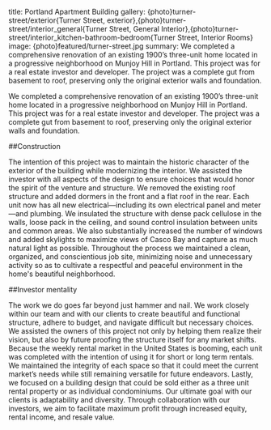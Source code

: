 title: Portland Apartment Building
gallery: {photo}turner-street/exterior{Turner Street, exterior},{photo}turner-street/interior_general{Turner Street, General Interior},{photo}turner-street/interior_kitchen-bathroom-bedroom{Turner Street, Interior Rooms}
image: {photo}featured/turner-street.jpg
summary: We completed a comprehensive renovation of an existing 1900’s three-unit home located in a progressive neighborhood on Munjoy Hill in Portland. This project was for a real estate investor and developer. The project was a complete gut from basement to roof, preserving only the original exterior walls and foundation.

We completed a comprehensive renovation of an existing 1900’s three-unit home located in a progressive neighborhood on Munjoy Hill in Portland. This project was for a real estate investor and developer. The project was a complete gut from basement to roof, preserving only the original exterior walls and foundation.

##Construction

The intention of this project was to maintain the historic character of the exterior of the building while modernizing the interior. We assisted the investor with all aspects of the design to ensure choices that would honor the spirit of the venture and structure. We removed the existing roof structure and added dormers in the front and a flat roof in the rear. Each unit now has all new electrical&mdash;including its own electrical panel and meter&mdash;and plumbing. We insulated the structure with dense pack cellulose in the walls, loose pack in the ceiling, and sound control insulation between units and common areas. We also substantially increased the number of windows and added skylights to maximize views of Casco Bay and capture as much natural light as possible. Throughout the process we maintained a clean, organized, and conscientious job site, minimizing noise and unnecessary activity so as to cultivate a respectful and peaceful environment in the home's beautiful neighborhood. 

##Investor mentality

The work we do goes far beyond just hammer and nail. We work closely within our team and with our clients to create beautiful and functional structure, adhere to budget, and navigate difficult but necessary choices. We assisted the owners of this project not only by helping them realize their vision, but also by future proofing the structure itself for any market shifts. Because the weekly rental market in the United States is booming, each unit was completed with the intention of using it for short or long term rentals. We maintained the integrity of each space so that it could meet the current market’s needs while still remaining versatile for future endeavors. Lastly, we focused on a building design that could be sold either as a three unit rental property or as individual condominiums. Our ultimate goal with our clients is adaptability and diversity. Through collaboration with our investors, we aim to facilitate maximum profit through increased equity, rental income, and resale value.
